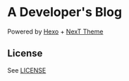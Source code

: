 # A Developer's Blog

Powered by [Hexo](https://hexo.io/) + [NexT Theme](https://github.com/iissnan/hexo-theme-next)

## License

See [LICENSE](LICENSE)
